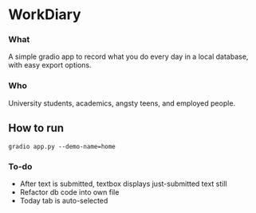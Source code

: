 # WorkDiary  

### What  
A simple gradio app to record what you do every day in a local database, with easy export options.  

### Who  
University students, academics, angsty teens, and employed people.

## How to run  
`gradio app.py --demo-name=home`

### To-do  
* After text is submitted, textbox displays just-submitted text still
* Refactor db code into own file
* Today tab is auto-selected
